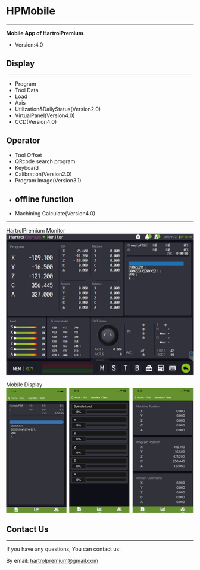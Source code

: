 # HPMobile
---
**Mobile App of HartrolPremium**
* Version:4.0

## Display
---
* Program
* Tool Data
* Load
* Axis
* Utilization&DailyStatus(Version2.0)
* VirtualPanel(Version4.0)
* CCD(Version4.0)
## Operator
* Tool Offset
* QRcode search program
* Keyboard
* Calibration(Version2.0)
* Program Image(Version3.1)
* ## offline function
* Machining Calculate(Version4.0)
---

HartrolPremium Monitor
![Monitor-Machine](./Resources/Monitor-Machine.jpg)

Mobile Display
![Monitor-Mobile](./Resources/Monitor-Mobile.PNG)

## Contact Us
---
If you have any questions, You can contact us:

By email: hartrolpremium@gmail.com
